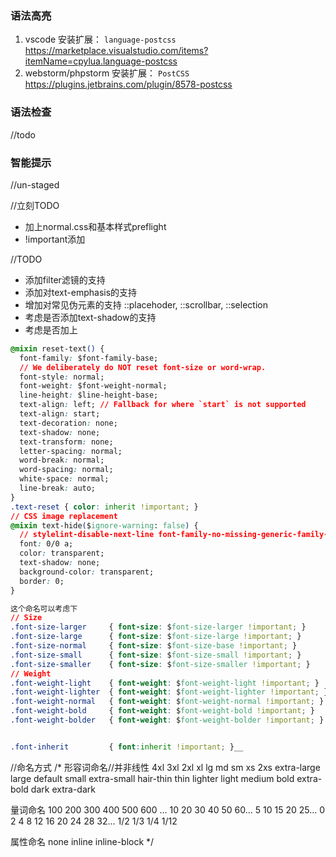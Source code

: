 ### 语法高亮
1. vscode
安装扩展：
```language-postcss```
https://marketplace.visualstudio.com/items?itemName=cpylua.language-postcss
2. webstorm/phpstorm
安装扩展：
```PostCSS```
https://plugins.jetbrains.com/plugin/8578-postcss

### 语法检查
//todo

### 智能提示
//un-staged

//立刻TODO
- 加上normal.css和基本样式preflight
- !important添加


//TODO
- 添加filter滤镜的支持
- 添加对text-emphasis的支持
- 增加对常见伪元素的支持 ::placehoder, ::scrollbar, ::selection
- 考虑是否添加text-shadow的支持    
- 考虑是否加上
```css
@mixin reset-text() {
  font-family: $font-family-base;
  // We deliberately do NOT reset font-size or word-wrap.
  font-style: normal;
  font-weight: $font-weight-normal;
  line-height: $line-height-base;
  text-align: left; // Fallback for where `start` is not supported
  text-align: start;
  text-decoration: none;
  text-shadow: none;
  text-transform: none;
  letter-spacing: normal;
  word-break: normal;
  word-spacing: normal;
  white-space: normal;
  line-break: auto;
}
.text-reset { color: inherit !important; }
// CSS image replacement
@mixin text-hide($ignore-warning: false) {
  // stylelint-disable-next-line font-family-no-missing-generic-family-keyword
  font: 0/0 a;
  color: transparent;
  text-shadow: none;
  background-color: transparent;
  border: 0;
}

这个命名可以考虑下
// Size
.font-size-larger     { font-size: $font-size-larger !important; }
.font-size-large      { font-size: $font-size-large !important; }
.font-size-normal     { font-size: $font-size-base !important; }
.font-size-small      { font-size: $font-size-small !important; }
.font-size-smaller    { font-size: $font-size-smaller !important; }
// Weight
.font-weight-light    { font-weight: $font-weight-light !important; }
.font-weight-lighter  { font-weight: $font-weight-lighter !important; }
.font-weight-normal   { font-weight: $font-weight-normal !important; }
.font-weight-bold     { font-weight: $font-weight-bold !important; }
.font-weight-bolder   { font-weight: $font-weight-bolder !important; }


.font-inherit         { font:inherit !important; }__
```

//命名方式
/*
形容词命名//并非线性
4xl 3xl 2xl xl lg md sm xs 2xs
extra-large large default small extra-small
hair-thin thin lighter light medium bold extra-bold dark extra-dark




量词命名
100 200 300 400 500 600 ...
10 20 30 40 50 60...
5 10 15 20 25...
0 2 4 8 12 16 20 24 28 32...
1/2 1/3 1/4 1/12


属性命名
none inline inline-block
*/
